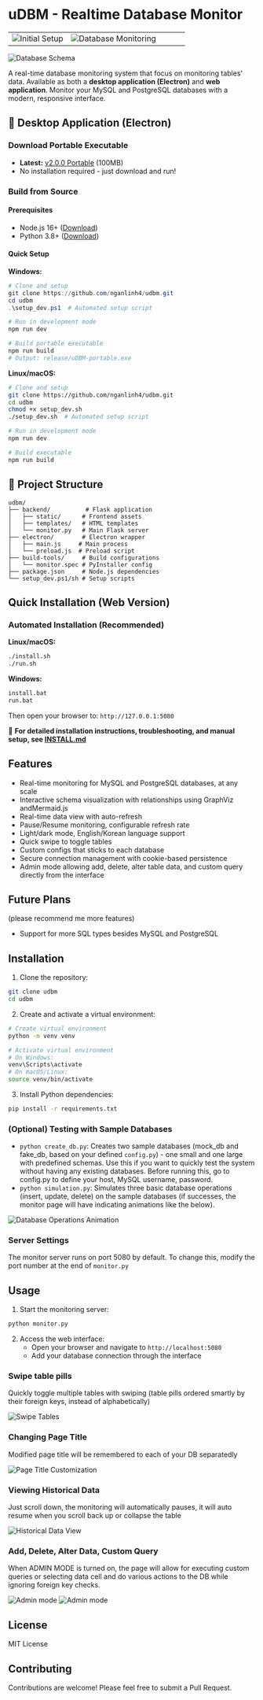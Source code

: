 # uDBM - Realtime Database Monitor

<table>
<tr>
<td width="33.3333%">
<img src="readme_assets/initial.png" alt="Initial Setup">
</td>
<td width="66.6666%">
<img src="readme_assets/ui.png" alt="Database Monitoring">
</td>
</tr>
</table>

![Database Schema](readme_assets/schema.png)

A real-time database monitoring system that focus on monitoring tables' data. Available as both a **desktop application (Electron)** and **web application**. Monitor your MySQL and PostgreSQL databases with a modern, responsive interface.

## 🚀 Desktop Application (Electron)

### Download Portable Executable
- **Latest:** [v2.0.0 Portable](https://github.com/nganlinh4/udbm/releases/latest) (100MB)
- No installation required - just download and run!

### Build from Source

#### Prerequisites
- Node.js 16+ ([Download](https://nodejs.org/))
- Python 3.8+ ([Download](https://www.python.org/))

#### Quick Setup

**Windows:**
```powershell
# Clone and setup
git clone https://github.com/nganlinh4/udbm.git
cd udbm
.\setup_dev.ps1  # Automated setup script

# Run in development mode
npm run dev

# Build portable executable
npm run build
# Output: release/uDBM-portable.exe
```

**Linux/macOS:**
```bash
# Clone and setup
git clone https://github.com/nganlinh4/udbm.git
cd udbm
chmod +x setup_dev.sh
./setup_dev.sh  # Automated setup script

# Run in development mode
npm run dev

# Build executable
npm run build
```

## 📁 Project Structure

```
udbm/
├── backend/          # Flask application
│   ├── static/      # Frontend assets
│   ├── templates/   # HTML templates
│   └── monitor.py   # Main Flask server
├── electron/        # Electron wrapper
│   ├── main.js     # Main process
│   └── preload.js  # Preload script
├── build-tools/     # Build configurations
│   └── monitor.spec # PyInstaller config
├── package.json     # Node.js dependencies
└── setup_dev.ps1/sh # Setup scripts
```

## Quick Installation (Web Version)

### Automated Installation (Recommended)

**Linux/macOS:**
```bash
./install.sh
./run.sh
```

**Windows:**
```cmd
install.bat
run.bat
```

Then open your browser to: `http://127.0.0.1:5080`

📖 **For detailed installation instructions, troubleshooting, and manual setup, see [INSTALL.md](INSTALL.md)**

## Features

- Real-time monitoring for MySQL and PostgreSQL databases, at any scale
- Interactive schema visualization with relationships using GraphViz andMermaid.js
- Real-time data view with auto-refresh
- Pause/Resume monitoring, configurable refresh rate
- Light/dark mode, English/Korean language support
- Quick swipe to toggle tables
- Custom configs that sticks to each database
- Secure connection management with cookie-based persistence
- Admin mode allowing add, delete, alter table data, and custom query directly from the interface

## Future Plans

(please recommend me more features)
- Support for more SQL types besides MySQL and PostgreSQL

## Installation

1. Clone the repository:
```bash
git clone udbm
cd udbm
```

2. Create and activate a virtual environment:
```bash
# Create virtual environment
python -m venv venv

# Activate virtual environment
# On Windows:
venv\Scripts\activate
# On macOS/Linux:
source venv/bin/activate
```

3. Install Python dependencies:
```bash
pip install -r requirements.txt
```

### (Optional) Testing with Sample Databases

- `python create_db.py`: Creates two sample databases (mock_db and fake_db, based on your defined `config.py`) - one small and one large with predefined schemas. Use this if you want to quickly test the system without having any existing databases. Before running this, go to config.py to define your host, MySQL username, password.
- `python simulation.py`: Simulates three basic database operations (insert, update, delete) on the sample databases (if successes, the monitor page will have indicating animations like the below).

![Database Operations Animation](readme_assets/animation.png)

### Server Settings

The monitor server runs on port 5080 by default. To change this, modify the port number at the end of `monitor.py`

## Usage

1. Start the monitoring server:
```bash
python monitor.py
```

2. Access the web interface:
   - Open your browser and navigate to `http://localhost:5080`
   - Add your database connection through the interface

### Swipe table pills
Quickly toggle multiple tables with swiping (table pills ordered smartly by their foreign keys, instead of alphabetically) 

![Swipe Tables](readme_assets/swipe.png)

### Changing Page Title

Modified page title will be remembered to each of your DB separatedly

![Page Title Customization](readme_assets/title.png)

### Viewing Historical Data

Just scroll down, the monitoring will automatically pauses, it will auto resume when you scroll back up or collapse the table

![Historical Data View](readme_assets/tooltip.png)

### Add, Delete, Alter Data, Custom Query

When ADMIN MODE is turned on, the page will allow for executing custom queries or selecting data cell and do various actions to the DB while ignoring foreign key checks.

![Admin mode](readme_assets/admin.png)
![Admin mode](readme_assets/custom.png)

## License

MIT License

## Contributing

Contributions are welcome! Please feel free to submit a Pull Request.
